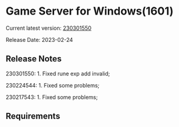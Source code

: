 Game Server for Windows(1601)
===============
Current latest version: [230301550](https://github.com/amusegame/v1601/releases/download/230301550/v1601-230301550.github.7z)

Release Date: 2023-02-24

Release Notes
-----------------------------------
230301550:
	1. Fixed rune exp add invalid;

230224544:
	1. Fixed some problems;

230217543:
	1. Fixed some problems; 


Requirements
-----------------------------------
